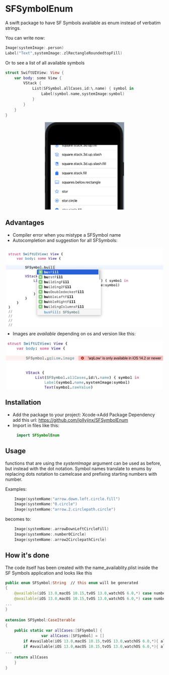 # SFSymbolEnum

A swift package to have SF Symbols available as enum instead of verbatim strings.

You can write now:
```swift
Image(systemImage:.person)
Label("Text",systemImage:.zlRectangleRoundedtopFill)
```

Or to see a list of all available symbols
```swift
struct SwiftUIView: View {
    var body: some View {
        VStack {
            List(SFSymbol.allCases,id:\.name) { symbol in
                Label(symbol.name,systemImage:symbol)
            }
        }
    }
}
```
<img src="Images/Example.allCases.png" width="300" style="max-width: 50%; display: block; margin-left: auto; margin-right: auto;" /> 

## Advantages

- Compiler error when you mistype a SFSymbol name
- Autocompletion and suggestion for all SFSymbols:

<img src="Images/Example.completion.png" width="500" style="max-width: 100%; display: block; margin-left: auto; margin-right: auto;" /> 


- Images are *available* depending on os and version like this:

<img src="Images/Example.availableError.png" width="500" style="max-width: 100%; display: block; margin-left: auto; margin-right: auto;" /> 

## Installation

- Add the package to your project: Xcode->Add Package Dependency add this url: https://github.com/jollyjinx/SFSymbolEnum
- Import in files like this:
```swift 
     import SFSymbolEnum
```


## Usage 

functions that are using the *systemImage* argument can be used as before, but instead with the dot notation. 
Symbol names translate to enums by replacing dots notation to camelcase and prefixing starting numbers with number.

Examples:
```swift
    Image(systemName:"arrow.down.left.circle.fill")
    Image(systemName:"0.circle")
    Image(systemName:"arrow.2.circlepath.circle")
```    
becomes to:
```swift
    Image(systemName:.arrowDownLeftCircleFill)    
    Image(systemName:.number0Circle)    
    Image(systemName:.arrow2CirclepathCircle)    
```

## How it's done

The code itself has been created with the name_availablity.plist inside the SF Symbols application and looks like this
```swift
public enum SFSymbol:String  // this enum will be generated
{
    @available(iOS 13.0,macOS 10.15,tvOS 13.0,watchOS 6.0,*) case number0Circle = "0.circle"
    @available(iOS 13.0,macOS 10.15,tvOS 13.0,watchOS 6.0,*) case number0CircleFill = "0.circle.fill"
...
}

extension SFSymbol:CaseIterable
{
    public static var allCases:[SFSymbol] {
                var allCases:[SFSymbol] = []
        if #available(iOS 13.0,macOS 10.15,tvOS 13.0,watchOS 6.0,*){ allCases.append(SFSymbol.number0Circle) }
        if #available(iOS 13.0,macOS 10.15,tvOS 13.0,watchOS 6.0,*){ allCases.append(SFSymbol.number0CircleFill) }
...
    return allCases	
    }
}

```

